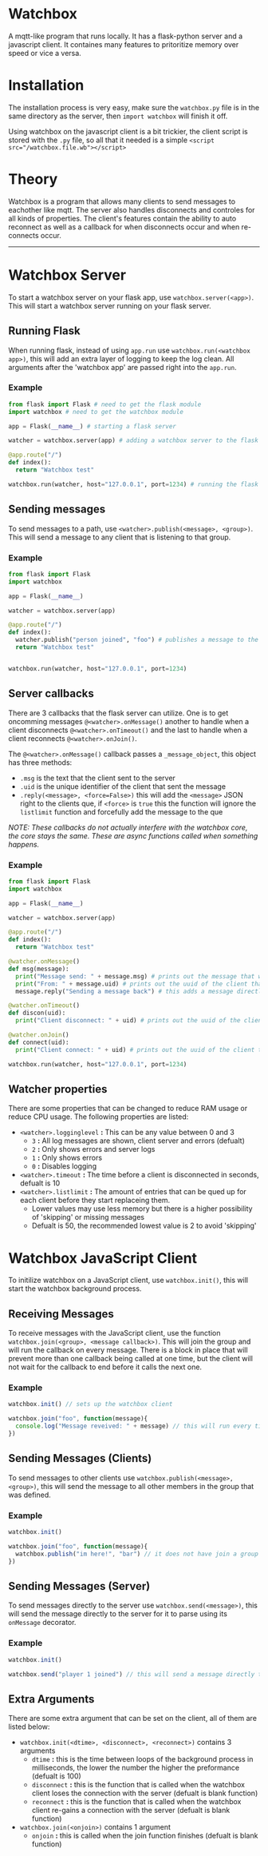 # Watchbox
A mqtt-like program that runs locally. It has a flask-python server and a javascript client. It containes many features to pritoritize memory over speed or vice a versa.

# Installation
The installation process is very easy, make sure the `watchbox.py` file is in the same directory as the server, then `import watchbox` will finish it off.

Using watchbox on the javascript client is a bit trickier, the client script is stored with the `.py` file, so all that it needed is a simple `<script src="/watchbox.file.wb"></script>`

# Theory
Watchbox is a program that allows many clients to send messages to eachother like mqtt. The server also handles disconnects and controles for all kinds of properties. The client's features contain the ability to auto reconnect as well as a callback for when disconnects occur and when re-connects occur.

-----------

# Watchbox Server
To start a watchbox server on your flask app, use `watchbox.server(<app>)`. This will start a watchbox server running on your flask server.

## Running Flask
When running flask, instead of using `app.run` use `watchbox.run(<watchbox app>)`, this will add an extra layer of logging to keep the log clean. All arguments after the 'watchbox app' are passed right into the `app.run`.

### Example

```python
from flask import Flask # need to get the flask module
import watchbox # need to get the watchbox module

app = Flask(__name__) # starting a flask server

watcher = watchbox.server(app) # adding a watchbox server to the flask server

@app.route("/")
def index():
  return "Watchbox test"

watchbox.run(watcher, host="127.0.0.1", port=1234) # running the flask server with extra logging to reduce garbage
```

## Sending messages
To send messages to a path, use `<watcher>.publish(<message>, <group>)`. This will send a message to any client that is listening to that group.

### Example
```python
from flask import Flask
import watchbox

app = Flask(__name__)

watcher = watchbox.server(app)

@app.route("/")
def index():
  watcher.publish("person joined", "foo") # publishes a message to the "foo" group
  return "Watchbox test"


watchbox.run(watcher, host="127.0.0.1", port=1234)
```

## Server callbacks
There are 3 callbacks that the flask server can utilize. One is to get oncomming messages `@<watcher>.onMessage()` another to handle when a client disconnects `@<watcher>.onTimeout()` and the last to handle when a client reconnects `@<watcher>.onJoin()`.

The `@<watcher>.onMessage()` callback passes a `_message_object`, this object has three methods:
 - `.msg` is the text that the client sent to the server
 - `.uid` is the unique identifier of the client that sent the message
 - `.reply(<message>, <force=False>)` this will add the `<message>` JSON right to the clients que, if `<force>` is `true` this the function will ignore the `listlimit` function and forcefully add the message to the que

*NOTE: These callbacks do not actually interfere with the watchbox core, the core stays the same. These are async functions called when something happens.*

### Example
```python
from flask import Flask
import watchbox

app = Flask(__name__)

watcher = watchbox.server(app)

@app.route("/")
def index():
  return "Watchbox test"

@watcher.onMessage()
def msg(message):
  print("Message send: " + message.msg) # prints out the message that was sent to the server
  print("From: " + message.uid) # prints out the uuid of the client that sent the message
  message.reply("Sending a message back") # this adds a message directly to the clients que

@watcher.onTimeout()
def discon(uid):
  print("Client disconnect: " + uid) # prints out the uuid of the client that disconnected

@watcher.onJoin()
def connect(uid):
  print("Client connect: " + uid) # prints out the uuid of the client that connected

watchbox.run(watcher, host="127.0.0.1", port=1234)
```
## Watcher properties
There are some properties that can be changed to reduce RAM usage or reduce CPU usage. The following properties are listed:
- `<watcher>.logginglevel` **:** This can be any value between 0 and 3
  - `3` **:** All log messages are shown, client server and errors (defualt)
  - `2` **:** Only shows errors and server logs
  - `1` **:** Only shows errors
  - `0` **:** Disables logging
- `<watcher>.timeout` **:** The time before a client is disconnected in seconds, defualt is 10
- `<watcher>.listlimit` **:** The amount of entries that can be qued up for each client before they start replaceing them.
  - Lower values may use less memory but there is a higher possibility of 'skipping' or missing messages
  - Defualt is 50, the recommended lowest value is 2 to avoid 'skipping'

# Watchbox JavaScript Client
To initilize watchbox on a JavaScript client, use `watchbox.init()`, this will start the watchbox background process.

## Receiving Messages
To receive messages with the JavaScript client, use the function `watchbox.join(<group>, <message callback>)`. This will join the group and will run the callback on every message. There is a block in place that will prevent more than one callback being called at one time, but the client will not wait for the callback to end before it calls the next one.

### Example
```javascript
watchbox.init() // sets up the watchbox client

watchbox.join("foo", function(message){
  console.log("Message reveived: " + message) // this will run every time a message is received
})
```

## Sending Messages (Clients)
To send messages to other clients use `watchbox.publish(<message>, <group>)`, this will send the message to all other members in the group that was defined.

### Example
```javascript
watchbox.init()

watchbox.join("foo", function(message){
  watchbox.publish("im here!", "bar") // it does not have join a group to publish to one
})
```

## Sending Messages (Server)
To send messages directly to the server use `watchbox.send(<message>)`, this will send the message directly to the server for it to parse using its `onMessage` decorator.

### Example
```javascript
watchbox.init()

watchbox.send("player 1 joined") // this will send a message directly to the server
```

## Extra Arguments
There are some extra argument that can be set on the client, all of them are listed below:
- `watchbox.init(<dtime>, <disconnect>, <reconnect>)` contains 3 arguments
  - `dtime` **:** this is the time between loops of the background process in milliseconds, the lower the number the higher the preformance (defualt is 100)
  - `disconnect` **:** this is the function that is called when the watchbox client loses the connection with the server (defualt is blank function)
  - `reconnect` **:** this is the function that is called when the watchbox client re-gains a connection with the server (defualt is blank function)
- `watchbox.join(<onjoin>)` contains 1 argument
  - `onjoin` **:** this is called when the join function finishes (defualt is blank function)
